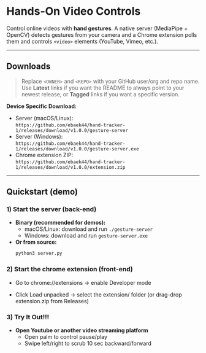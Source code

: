 # Hands-On Video Controls

Control online videos with **hand gestures**. A native server (MediaPipe + OpenCV) detects gestures from your camera and a Chrome extension polls them and controls `<video>` elements (YouTube, Vimeo, etc.).

---

## Downloads

> Replace `<OWNER>` and `<REPO>` with your GitHub user/org and repo name.
> Use **Latest** links if you want the README to always point to your newest release,
> or **Tagged** links if you want a specific version.

**Device Specific Download:**

- Server (macOS/Linux):  
  `https://github.com/ebaek44/hand-tracker-1/releases/download/v1.0.0/gesture-server`
- Server (Windows):  
  `https://github.com/ebaek44/hand-tracker-1/releases/download/v1.0.0/gesture-server.exe`
- Chrome extension ZIP:  
  `https://github.com/ebaek44/hand-tracker-1/releases/download/v1.0.0/extension.zip`

---

## Quickstart (demo)

### 1) Start the server (back-end)

- **Binary (recommended for demos):**
  - macOS/Linux: download and run `./gesture-server`
  - Windows: download and run `gesture-server.exe`
- **Or from source:**
  ```bash
  python3 server.py
  ```

### 2) Start the chrome extension (front-end)

- Go to chrome://extensions → enable Developer mode

- Click Load unpacked → select the extension/ folder
  (or drag-drop extension.zip from Releases)

### 3) Try It Out!!!

- **Open Youtube or another video streaming platform**
  - Open palm to control pause/play
  - Swipe left/right to scrub 10 sec backward/forward
